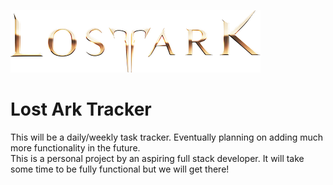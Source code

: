 ![Lost Ark Logo](/img/LostArkLogo.png)
# Lost Ark Tracker
This will be a daily/weekly task tracker. Eventually planning on adding much more functionality in the future.  
This is a personal project by an aspiring full stack developer. It will take some time to be fully functional but we will get there!


